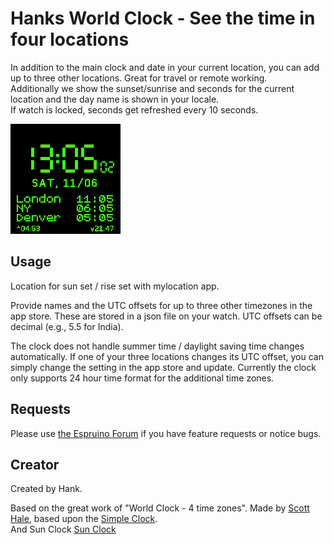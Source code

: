 # Hanks World Clock - See the time in four locations

In addition to the main clock and date in your current location, you can add up to three other locations. Great for travel or remote working.  
Additionally we show the sunset/sunrise and seconds for the current location and the day name is shown in your locale.  
If watch is locked, seconds get refreshed every 10 seconds.

![](hworldclock.png)

## Usage

Location for sun set / rise set with mylocation app.  

Provide names and the UTC offsets for up to three other timezones in the app store. These are stored in a json file on your watch. UTC offsets can be decimal (e.g., 5.5 for India).  

The clock does not handle summer time / daylight saving time changes automatically. If one of your three locations changes its UTC offset, you can simply change the setting in the app store and update. Currently the clock only supports 24 hour time format for the additional time zones.


## Requests

Please use [the Espruino Forum](http://forum.espruino.com/microcosms/1424/) if you have feature requests or notice bugs.

## Creator

Created by Hank.

Based on the great work of "World Clock - 4 time zones". Made by [Scott Hale](https://www.github.com/computermacgyver), based upon the [Simple Clock](https://github.com/espruino/BangleApps/tree/master/apps/sclock).  
And Sun Clock [Sun Clock](https://github.com/espruino/BangleApps/tree/master/apps/sunclock)